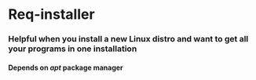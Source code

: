 # Req-installer
### Helpful when you install a new Linux distro and want to get all your programs in one installation
#### Depends on _apt_ package manager
